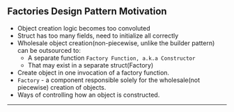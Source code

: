 ## Factories Design Pattern Motivation
- Object creation logic becomes too convoluted
- Struct has too many fields, need to initialize all correctly
- Wholesale object creation(non-piecewise, unlike the builder pattern) can be outsourced to:
  - A separate function `Factory Function, a.k.a Constructor`
  - That may exist in a separate struct(Factory)
- Create object in one invocation of a factory function.
- `Factory` - a component responsible solely for the wholesale(not piecewise) creation of objects.
- Ways of controlling how an object is constructed.
---